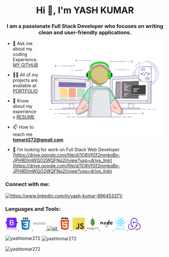 




<h1 align="center">Hi 👋, I'm YASH KUMAR</h1>
<h3 align="center">I am a passionate Full Stack Developer who focuses on writing clean and user-friendly applications.</h3>
<img alt="codind" width="400" align="right" src="https://raw.githubusercontent.com/devSouvik/devSouvik/master/gif3.gif"/>

- 💬 Ask me about my coding Experience. [MY GITHUB](https://github.com/yashTomar272)

- 👨‍💻 All of my projects are available at [PORTFOLIO](https://portfolio-ten-blush-46.vercel.app/)

- 📄 Know about my experiences [RESUME](https://drive.google.com/file/d/1O8VfGf2mmkqBx-JPH8DImWQO2WQFNq2I/view?usp=drive_link)

- 📫 How to reach me **tomarji272@gmail.com**

- 🤝 I’m looking for work on Full Stack Web Developer [https://drive.google.com/file/d/1O8VfGf2mmkqBx-JPH8DImWQO2WQFNq2I/view?usp=drive_link](https://drive.google.com/file/d/1O8VfGf2mmkqBx-JPH8DImWQO2WQFNq2I/view?usp=drive_link)

<h3 align="left">Connect with me:</h3>
<p align="left">
<a href="https://linkedin.com/in/https://www.linkedin.com/in/yash-kumar-896453371/" target="blank"><img align="center" src="https://raw.githubusercontent.com/rahuldkjain/github-profile-readme-generator/master/src/images/icons/Social/linked-in-alt.svg" alt="https://www.linkedin.com/in/yash-kumar-896453371/" height="30" width="40" /></a>
</p>

<h3 align="left">Languages and Tools:</h3>
<p align="left"> <a href="https://getbootstrap.com" target="_blank" rel="noreferrer"> <img src="https://raw.githubusercontent.com/devicons/devicon/master/icons/bootstrap/bootstrap-plain-wordmark.svg" alt="bootstrap" width="40" height="40"/> </a> <a href="https://www.w3schools.com/css/" target="_blank" rel="noreferrer"> <img src="https://raw.githubusercontent.com/devicons/devicon/master/icons/css3/css3-original-wordmark.svg" alt="css3" width="40" height="40"/> </a> <a href="https://expressjs.com" target="_blank" rel="noreferrer"> <img src="https://raw.githubusercontent.com/devicons/devicon/master/icons/express/express-original-wordmark.svg" alt="express" width="40" height="40"/> </a> <a href="https://git-scm.com/" target="_blank" rel="noreferrer"> <img src="https://www.vectorlogo.zone/logos/git-scm/git-scm-icon.svg" alt="git" width="40" height="40"/> </a> <a href="https://www.w3.org/html/" target="_blank" rel="noreferrer"> <img src="https://raw.githubusercontent.com/devicons/devicon/master/icons/html5/html5-original-wordmark.svg" alt="html5" width="40" height="40"/> </a> <a href="https://developer.mozilla.org/en-US/docs/Web/JavaScript" target="_blank" rel="noreferrer"> <img src="https://raw.githubusercontent.com/devicons/devicon/master/icons/javascript/javascript-original.svg" alt="javascript" width="40" height="40"/> </a> <a href="https://www.mongodb.com/" target="_blank" rel="noreferrer"> <img src="https://raw.githubusercontent.com/devicons/devicon/master/icons/mongodb/mongodb-original-wordmark.svg" alt="mongodb" width="40" height="40"/> </a> <a href="https://nodejs.org" target="_blank" rel="noreferrer"> <img src="https://raw.githubusercontent.com/devicons/devicon/master/icons/nodejs/nodejs-original-wordmark.svg" alt="nodejs" width="40" height="40"/> </a> <a href="https://reactjs.org/" target="_blank" rel="noreferrer"> <img src="https://raw.githubusercontent.com/devicons/devicon/master/icons/react/react-original-wordmark.svg" alt="react" width="40" height="40"/> </a> <a href="https://redux.js.org" target="_blank" rel="noreferrer"> <img src="https://raw.githubusercontent.com/devicons/devicon/master/icons/redux/redux-original.svg" alt="redux" width="40" height="40"/> </a> </p>

<p><img align="left" src="https://github-readme-stats.vercel.app/api/top-langs?username=yashtomar272&show_icons=true&locale=en&layout=compact" alt="yashtomar272" /></p>

<p>&nbsp;<img align="center" src="https://github-readme-stats.vercel.app/api?username=yashtomar272&show_icons=true&locale=en" alt="yashtomar272" /></p>

<p><img align="center" src="https://github-readme-streak-stats.herokuapp.com/?user=yashtomar272&" alt="yashtomar272" /></p>
